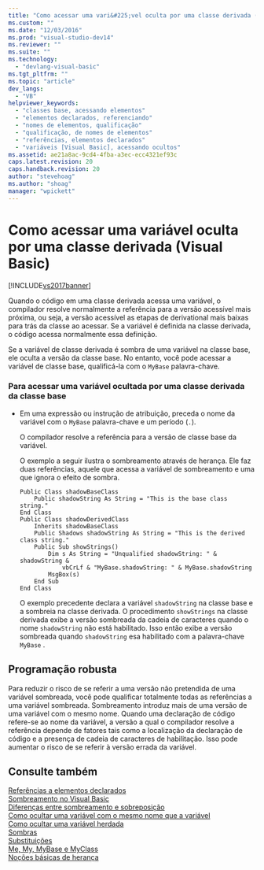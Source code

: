 ```yaml
---
title: "Como acessar uma vari&#225;vel oculta por uma classe derivada (Visual Basic) | Microsoft Docs"
ms.custom: ""
ms.date: "12/03/2016"
ms.prod: "visual-studio-dev14"
ms.reviewer: ""
ms.suite: ""
ms.technology: 
  - "devlang-visual-basic"
ms.tgt_pltfrm: ""
ms.topic: "article"
dev_langs: 
  - "VB"
helpviewer_keywords: 
  - "classes base, acessando elementos"
  - "elementos declarados, referenciando"
  - "nomes de elementos, qualificação"
  - "qualificação, de nomes de elementos"
  - "referências, elementos declarados"
  - "variáveis [Visual Basic], acessando ocultos"
ms.assetid: ae21a8ac-9cd4-4fba-a3ec-ecc4321ef93c
caps.latest.revision: 20
caps.handback.revision: 20
author: "stevehoag"
ms.author: "shoag"
manager: "wpickett"
---
```

# Como acessar uma vari&#225;vel oculta por uma classe derivada (Visual Basic)
[!INCLUDE[vs2017banner](../../../../csharp/includes/vs2017banner.md)]

Quando o código em uma classe derivada acessa uma variável, o compilador resolve normalmente a referência para a versão acessível mais próxima, ou seja, a versão acessível as etapas de derivational mais baixas para trás da classe ao acessar.  Se a variável é definida na classe derivada, o código acessa normalmente essa definição.  
  
 Se a variável de classe derivada é sombra de uma variável na classe base, ele oculta a versão da classe base.  No entanto, você pode acessar a variável de classe base, qualificá\-la com o `MyBase` palavra\-chave.  
  
### Para acessar uma variável ocultada por uma classe derivada da classe base  
  
-   Em uma expressão ou instrução de atribuição, preceda o nome da variável com o `MyBase` palavra\-chave e um período \(`.`\).  
  
     O compilador resolve a referência para a versão de classe base da variável.  
  
     O exemplo a seguir ilustra o sombreamento através de herança.  Ele faz duas referências, aquele que acessa a variável de sombreamento e uma que ignora o efeito de sombra.  
  
    ```  
    Public Class shadowBaseClass  
        Public shadowString As String = "This is the base class string."  
    End Class  
    Public Class shadowDerivedClass  
        Inherits shadowBaseClass  
        Public Shadows shadowString As String = "This is the derived class string."  
        Public Sub showStrings()  
            Dim s As String = "Unqualified shadowString: " & shadowString &  
                vbCrLf & "MyBase.shadowString: " & MyBase.shadowString  
            MsgBox(s)  
        End Sub  
    End Class  
    ```  
  
     O exemplo precedente declara a variável `shadowString` na classe base e a sombreia na classe derivada.  O procedimento `showStrings` na classe derivada exibe a versão sombreada da cadeia de caracteres quando o nome `shadowString` não está habilitado.  Isso então exibe a versão sombreada quando `shadowString` esa habilitado com a palavra\-chave `MyBase` .  
  
## Programação robusta  
 Para reduzir o risco de se referir a uma versão não pretendida de uma variável sombreada, você pode qualificar totalmente todas as referências a uma variável sombreada.  Sombreamento introduz mais de uma versão de uma variável com o mesmo nome.  Quando uma declaração de código refere\-se ao nome da variável, a versão a qual o compilador resolve a referência depende de fatores tais como a localização da declaração de código e a presença de cadeia de caracteres de habilitação.  Isso pode aumentar o risco de se referir à versão errada da variável.  
  
## Consulte também  
 [Referências a elementos declarados](../../../../visual-basic/programming-guide/language-features/declared-elements/references-to-declared-elements.md)   
 [Sombreamento no Visual Basic](../../../../visual-basic/programming-guide/language-features/declared-elements/shadowing.md)   
 [Diferenças entre sombreamento e sobreposição](../../../../visual-basic/programming-guide/language-features/declared-elements/differences-between-shadowing-and-overriding.md)   
 [Como ocultar uma variável com o mesmo nome que a variável](../../../../visual-basic/programming-guide/language-features/declared-elements/how-to-hide-a-variable-with-the-same-name-as-your-variable.md)   
 [Como ocultar uma variável herdada](../../../../visual-basic/programming-guide/language-features/declared-elements/how-to-hide-an-inherited-variable.md)   
 [Sombras](../../../../visual-basic/language-reference/modifiers/shadows.md)   
 [Substituições](../../../../visual-basic/language-reference/modifiers/overrides.md)   
 [Me, My, MyBase e MyClass](../../../../visual-basic/programming-guide/program-structure/me-my-mybase-and-myclass.md)   
 [Noções básicas de herança](../../../../visual-basic/programming-guide/language-features/objects-and-classes/inheritance-basics.md)